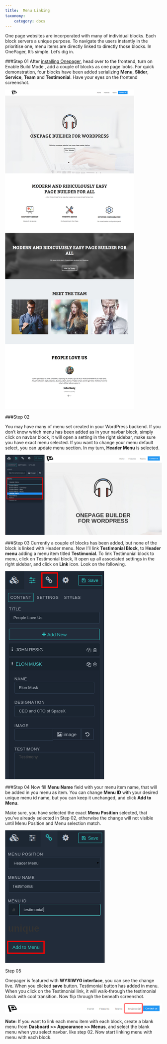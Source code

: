 ```yaml
---
title:  Menu Linking
taxonomy:
    category: docs
---
```


One page websites are incorporated with many of individual blocks. Each block servers a unique purpose. To navigate the users instantly in the prioritise one, menu items are directly linked to directly those blocks. In OnePager, It’s simple. Let’s dig in.

###Step 01
After [installing Onepager](../../basics/getting-started), head over to the frontend, turn on Enable Build Mode ,   add a couple of blocks as one page looks. For quick demonstration, four blocks have been added  serializing **Menu**, **Slider**, **Service**, **Team** and **Testimonial**. Have your eyes on the frontend screenshot. 


![Pages Directory](main.png)

  
###Step 02

You may have many of menu set created in your WordPress backend. If you don’t know which menu has been added as in your navbar block, simply click on navbar block, it will open a setting in the right sidebar, make sure you have exact menu selected. If you want to change your menu default select, you can update menu section.  In my turn, **Header Menu** is selected.

![Pages Directory](step02.png)


###Step 03
Currently a couple of blocks has  been added, but none of the block is linked with Header menu. Now I’ll link **Testimonial Block**, to **Header menu** adding a menu item titled **Testimonial**. To link Testimonial block to menu, click on Testimonial block, It open up all associated settings in the right sidebar, and click on **Link** icon. Look on the following.


![Pages Directory](testimonial.png)



###Step 04
Now fill **Menu Name** field with your menu item name, that will be added in you menu as item. You can change **Menu ID** with your desired unique menu id name, but you can keep it unchanged, and click **Add to Menu**. 

Make sure, you have selected the exact **Menu Position** selected, that you’ve already selected  in Step 02, otherwise the change will not visible until Menu Position and Menu selection match. 

![Pages Directory](linking.png)

Step 05

Onepager is featured with **WYSIWYG interface**, you can see the change live. When you clicked **save** button. Testimonial button has added in menu. When you click on the Testimonial link, it will walk-through the testimonial block with cool transition.  Now flip through the beneath screenshot. 

![Pages Directory](last.png)

**Note:** If you want to link each menu item with each block, create a blank menu from **Dasboard >> Appearance >> Menus**, and select the blank menu when you select navbar. like step 02. Now start linking menu with menu with each block.  